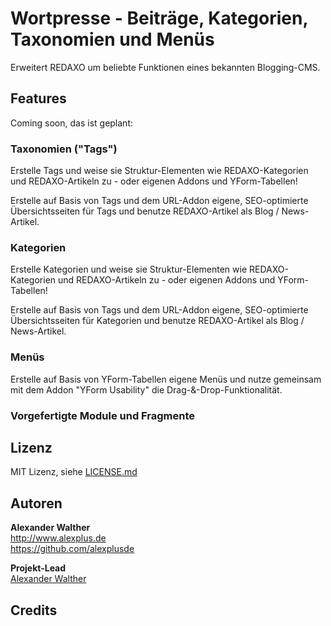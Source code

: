 # Wortpresse - Beiträge, Kategorien, Taxonomien und Menüs

Erweitert REDAXO um beliebte Funktionen eines bekannten Blogging-CMS.

## Features

Coming soon, das ist geplant:

### Taxonomien ("Tags")

Erstelle Tags und weise sie Struktur-Elementen wie REDAXO-Kategorien und REDAXO-Artikeln zu - oder eigenen Addons und YForm-Tabellen!

Erstelle auf Basis von Tags und dem URL-Addon eigene, SEO-optimierte Übersichtsseiten für Tags und benutze REDAXO-Artikel als Blog / News-Artikel.
### Kategorien

Erstelle Kategorien und weise sie Struktur-Elementen wie REDAXO-Kategorien und REDAXO-Artikeln zu - oder eigenen Addons und YForm-Tabellen!

Erstelle auf Basis von Tags und dem URL-Addon eigene, SEO-optimierte Übersichtsseiten für Kategorien und benutze REDAXO-Artikel als Blog / News-Artikel.
### Menüs

Erstelle auf Basis von YForm-Tabellen eigene Menüs und nutze gemeinsam mit dem Addon "YForm Usability" die Drag-&-Drop-Funktionalität.

### Vorgefertigte Module und Fragmente

## Lizenz

MIT Lizenz, siehe [LICENSE.md](https://github.com/alexplusde/wortpresse/blob/master/LICENSE.md)  

## Autoren

**Alexander Walther**  
http://www.alexplus.de  
https://github.com/alexplusde  

**Projekt-Lead**  
[Alexander Walther](https://github.com/alexplusde)

## Credits
